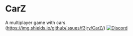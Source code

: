 # CarZ 
A multiplayer game with cars. 
(https://img.shields.io/github/issues/f3jry/CarZ/)
[![Discord](https://img.shields.io/discord/735157161872850944?label=discord&logo=discord&logoColor=white)](https://discord.gg/tXekztz) 
